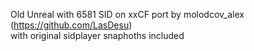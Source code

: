 Old Unreal with 6581 SID on xxCF port by molodcov_alex (https://github.com/LasDesu)
<br/> with original sidplayer snaphoths included
